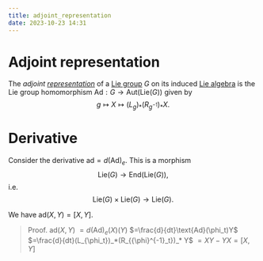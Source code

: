 ```yaml
---
title: adjoint_representation
date: 2023-10-23 14:31
---
```

# Adjoint representation
The *adjoint [representation](representation_of_a_lie_group.md)* of a [Lie group](lie_group.md) $G$ on its induced [Lie algebra](lie_algebra.md)
is the Lie group homomorphism $\text{Ad}:G\to\text{Aut}(\text{Lie}(G))$ given
by
$$
g\mapsto X\mapsto(L_g)_*(R_{{g}^{-1}})_* X.
$$

# Derivative
Consider the derivative $\text{ad}=d(\text{Ad})_e$. This is a
morphism 
$$
\text{Lie}(G)\to\text{End}(\text{Lie}(G)),
$$
i.e.
$$
\text{Lie}(G)\times\text{Lie}(G)\to\text{Lie}(G).
$$

We have $\text{ad}(X,Y) = [X,Y]$.
> Proof. 
  $\text{ad}(X,Y)$
  $=d(\text{Ad})_e(X)(Y)$
  $=\frac{d}{dt}\text{Ad}(\phi_t)Y$
  $=\frac{d}{dt}(L_{\phi_t})_*(R_{{\phi}^{-1}_t})_* Y$
  $= XY-YX = [X,Y]$
